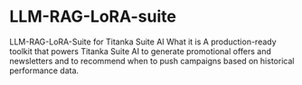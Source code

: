 # LLM-RAG-LoRA-suite
LLM-RAG-LoRA-Suite for Titanka Suite AI  What it is A production-ready toolkit that powers Titanka Suite AI to generate promotional offers and newsletters and to recommend when to push campaigns based on historical performance data.
